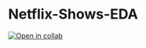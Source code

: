 # Netflix-Shows-EDA

[![Open in collab](https://research,google.com/assests/colab-badge.svg)](https://githubtocolab.com/Vinit-joshi2/Netflix-Shows-EDA/blob/main/Netflix_Shows___EDA.ipynb)
